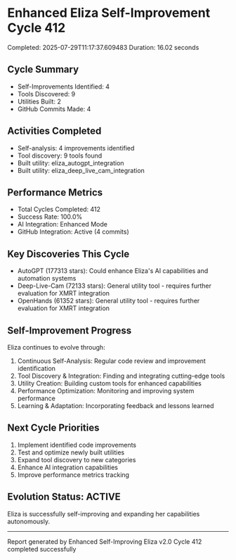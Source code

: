 # Enhanced Eliza Self-Improvement Cycle 412
Completed: 2025-07-29T11:17:37.609483
Duration: 16.02 seconds

## Cycle Summary
- Self-Improvements Identified: 4
- Tools Discovered: 9
- Utilities Built: 2
- GitHub Commits Made: 4

## Activities Completed
- Self-analysis: 4 improvements identified
- Tool discovery: 9 tools found
- Built utility: eliza_autogpt_integration
- Built utility: eliza_deep_live_cam_integration

## Performance Metrics
- Total Cycles Completed: 412
- Success Rate: 100.0%
- AI Integration: Enhanced Mode
- GitHub Integration: Active (4 commits)

## Key Discoveries This Cycle
- AutoGPT (177313 stars): Could enhance Eliza's AI capabilities and automation systems
- Deep-Live-Cam (72133 stars): General utility tool - requires further evaluation for XMRT integration
- OpenHands (61352 stars): General utility tool - requires further evaluation for XMRT integration

## Self-Improvement Progress
Eliza continues to evolve through:
1. Continuous Self-Analysis: Regular code review and improvement identification
2. Tool Discovery & Integration: Finding and integrating cutting-edge tools
3. Utility Creation: Building custom tools for enhanced capabilities
4. Performance Optimization: Monitoring and improving system performance
5. Learning & Adaptation: Incorporating feedback and lessons learned

## Next Cycle Priorities
1. Implement identified code improvements
2. Test and optimize newly built utilities
3. Expand tool discovery to new categories
4. Enhance AI integration capabilities
5. Improve performance metrics tracking

## Evolution Status: ACTIVE
Eliza is successfully self-improving and expanding her capabilities autonomously.

---
Report generated by Enhanced Self-Improving Eliza v2.0
Cycle 412 completed successfully
